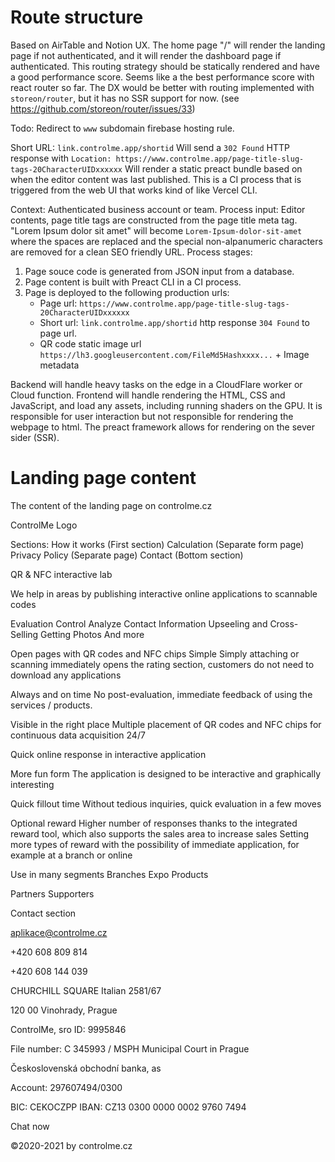 # Route structure

Based on AirTable and Notion UX. The home page "/" will render the landing page if not authenticated, and it will render the dashboard page if authenticated.
This routing strategy should be statically rendered and have a good performance score. Seems like a the best performance score with react router so far. The DX would be better with routing implemented with `storeon/router`, but it has no SSR support for now. (see https://github.com/storeon/router/issues/33)

Todo: Redirect to `www` subdomain firebase hosting rule.

Short URL: `link.controlme.app/shortid`
Will send a `302 Found` HTTP response with `Location: https://www.controlme.app/page-title-slug-tags-20CharacterUIDxxxxxx`
Will render a static preact bundle based on when the editor content was last published. This is a CI process that is triggered from the web UI that works kind of like Vercel CLI.

Context: Authenticated business account or team.
Process input: Editor contents, page title tags are constructed from the page title meta tag.
"Lorem Ipsum dolor sit amet" will become `Lorem-Ipsum-dolor-sit-amet` where the spaces are replaced and the special non-alpanumeric characters are removed for a clean SEO friendly URL.
Process stages:
1. Page souce code is generated from JSON input from a database.
2. Page content is built with Preact CLI in a CI process.
3. Page is deployed to the following production urls: 
   - Page url: `https://www.controlme.app/page-title-slug-tags-20CharacterUIDxxxxxx` 
   - Short url: `link.controlme.app/shortid` http response `304 Found` to page url.
   - QR code static image url `https://lh3.googleusercontent.com/FileMd5Hashxxxx...` + Image metadata

Backend will handle heavy tasks on the edge in a CloudFlare worker or Cloud function. Frontend will handle rendering the HTML, CSS and JavaScript, and load any assets, including running shaders on the GPU. It is responsible for user interaction but not responsible for rendering the webpage to html. The preact framework allows for rendering on the sever sider (SSR).

# Landing page content
The content of the landing page on controlme.cz

ControlMe Logo

Sections:
How it works (First section)
Calculation (Separate form page)
Privacy Policy (Separate page)
Contact (Bottom section)

QR & NFC interactive lab

We help in areas by publishing interactive online applications to scannable codes

Evaluation
Control
Analyze
Contact Information
Upseeling and Cross-Selling
Getting Photos
And more

Open pages with QR codes and NFC chips
Simple
Simply attaching or scanning immediately opens the rating section, customers do not need to download any applications

Always and on time
No post-evaluation, immediate feedback of using the services / products.

Visible in the right place
Multiple placement of QR codes and NFC chips for continuous data acquisition 24/7

Quick online response in interactive application

More fun form
The application is designed to be interactive and graphically interesting

Quick fillout time
Without tedious inquiries, quick evaluation in a few moves

Optional reward
Higher number of responses thanks to the integrated reward tool, which also supports the sales area to increase sales
Setting more types of reward with the possibility of immediate application, for example at a branch or online

Use in many segments
Branches
Expo
Products

Partners
Supporters

Contact section

aplikace@controlme.cz

+420 608 809 814

+420 608 144 039
 

CHURCHILL SQUARE
Italian 2581/67

120 00 Vinohrady, Prague

ControlMe, sro
ID: 9995846

File number: C 345993 / MSPH Municipal Court in Prague
 

Československá obchodní banka, as

Account: 297607494/0300

BIC: CEKOCZPP
IBAN: CZ13 0300 0000 0002 9760 7494

Chat now

©2020-2021 by controlme.cz